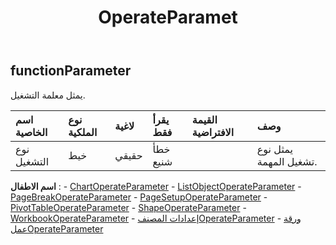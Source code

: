 ﻿---
title: OperateParamet
second_title: Aspose.Cells Cloud Documen
type: docs
url: /ar/specification/model/operateparameter/
description: "Aspose.Cells مواصفات النموذج السحابي: OperateParameter. تعامل بسهولة مع Excel ومستندات جداول البيانات الأخرى التي تحتوي على ميزات مثل الفتح والتوليد والتحرير والتقسيم والدمج والمقارنة والتحويل"
kwords: Excel، Office، جدول البيانات، Cloud REST API، OperateParameter
weight: 50
---
## **functionParameter**

يمثل معلمة التشغيل.

| اسم الخاصية| نوع الملكية| لاغية| يقرأ فقط| القيمة الافتراضية| وصف|
|:- |:- |:- |:- |:- |:- |
| نوع التشغيل| خيط| حقيقي| خطأ شنيع|| يمثل نوع تشغيل المهمة.|

**اسم الاطفال** : 
	-  [ChartOperateParameter](chartoperateparameter) 
	-  [ListObjectOperateParameter](listobjectoperateparameter) 
	-  [PageBreakOperateParameter](pagebreakoperateparameter) 
	-  [PageSetupOperateParameter](pagesetupoperateparameter) 
	-  [PivotTableOperateParameter](pivottableoperateparameter) 
	-  [ShapeOperateParameter](shapeoperateparameter) 
	-  [WorkbookOperateParameter](workbookoperateparameter) 
	-  [إعدادات المصنفOperateParameter](workbooksettingsoperateparameter) 
	-  [ورقة عملOperateParameter](worksheetoperateparameter) 
